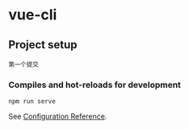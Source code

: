 # vue-cli

## Project setup
```
第一个提交
```

### Compiles and hot-reloads for development
```
npm run serve
```

See [Configuration Reference](https://cli.vuejs.org/config/).
